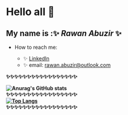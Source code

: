 # Hello all 👋
## My name is :✨ ***Rawan Abuzir***  ✨

-  How to reach me: 


    - ✨ [LinkedIn]([https://www.linkedin.com/in/rawan-khaled-9a3252214](https://www.linkedin.com/in/rawankhaled-rk/))   
    - ✨ email: rawan.abuzir@outlook.com
      <b>
   
✨✨✨✨✨✨✨✨✨✨✨✨✨✨✨✨✨
  <br>

![Anurag's GitHub stats](https://github-readme-stats.vercel.app/api?username=rawanabuzir&show_icons=true&theme=blueberry_duo)      <br>
✨✨✨✨✨✨✨✨✨✨✨✨✨✨✨✨✨<br>
[![Top Langs](https://github-readme-stats.vercel.app/api/top-langs/?username=rawanabuzir&layout=compact)](https://github.com/rawanabuzir/github-readme-stats) <br>✨✨✨✨✨✨✨✨✨✨✨✨✨✨✨✨✨<br>
